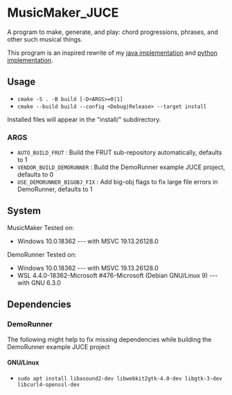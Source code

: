 # MusicMaker_JUCE

A program to make, generate, and play: chord progressions, phrases, and other such musical things.

This program is an inspired rewrite of my [java implementation](https://github.com/keelimeguy/MusicMaker) and [python implementation](https://github.com/keelimeguy/MusicMakerPy).


## Usage
- `cmake -S . -B build [-D<ARGS>=0|1]`
- `cmake --build build --config <Debug|Release> --target install`

Installed files will appear in the "install/" subdirectory.

### ARGS
- `AUTO_BUILD_FRUT` : Build the FRUT sub-repository automatically, defaults to 1
- `VENDOR_BUILD_DEMORUNNER` : Build the DemoRunner example JUCE project, defaults to 0
- `USE_DEMORUNNER_BIGOBJ_FIX` : Add big-obj flags to fix large file errors in DemoRunner, defaults to 1


## System
MusicMaker Tested on:
- Windows 10.0.18362 --- with MSVC 19.13.26128.0

DemoRunner Tested on:
- Windows 10.0.18362 --- with MSVC 19.13.26128.0
- WSL 4.4.0-18362-Microsoft #476-Microsoft (Debian GNU/Linux 9) --- with GNU 6.3.0


## Dependencies

### DemoRunner
The following might help to fix missing dependencies while building the DemoRunner example JUCE project

#### GNU/Linux
- `sudo apt install libasound2-dev libwebkit2gtk-4.0-dev libgtk-3-dev libcurl4-openssl-dev`
